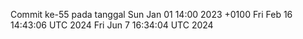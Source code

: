 Commit ke-55 pada tanggal Sun Jan 01 14:00 2023 +0100
Fri Feb 16 14:43:06 UTC 2024
Fri Jun  7 16:34:04 UTC 2024
